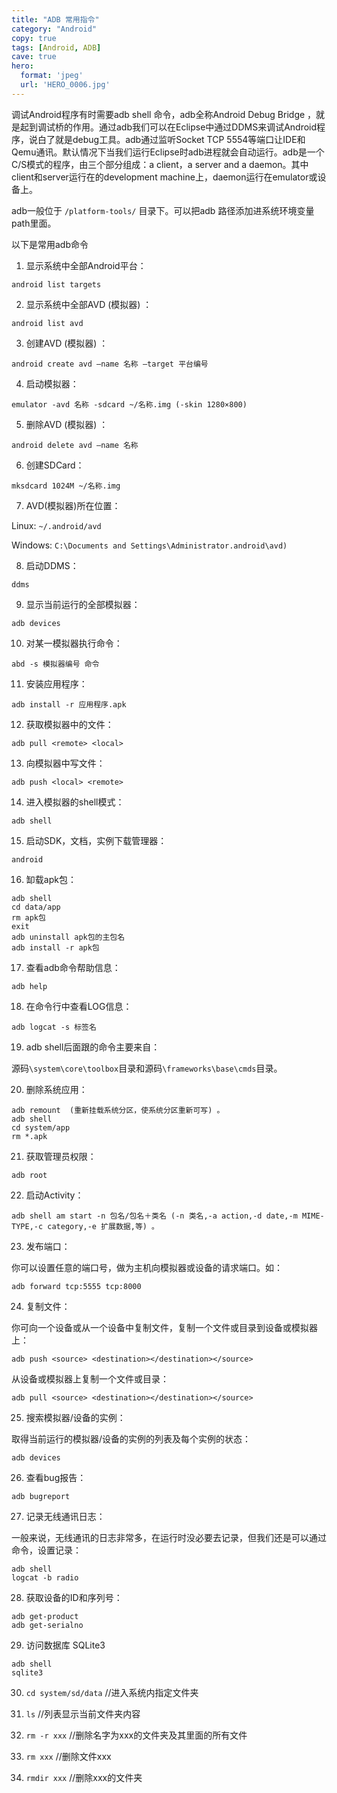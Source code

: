 ```yaml
---
title: "ADB 常用指令"
category: "Android"
copy: true
tags: [Android, ADB]
cave: true
hero:
  format: 'jpeg'
  url: 'HERO_0006.jpg'
---
```

调试Android程序有时需要adb shell 命令，adb全称Android Debug Bridge ，就是起到调试桥的作用。通过adb我们可以在Eclipse中通过DDMS来调试Android程序，说白了就是debug工具。adb通过监听Socket TCP 5554等端口让IDE和Qemu通讯。默认情况下当我们运行Eclipse时adb进程就会自动运行。adb是一个C/S模式的程序，由三个部分组成：a client，a server and a daemon。其中client和server运行在的development machine上，daemon运行在emulator或设备上。

adb一般位于 `/platform-tools/` 目录下。可以把adb 路径添加进系统环境变量path里面。

以下是常用adb命令

1. 显示系统中全部Android平台：

```console
android list targets
```

2. 显示系统中全部AVD (模拟器) ：

```console
android list avd
```

3. 创建AVD (模拟器) ：

```console
android create avd –name 名称 –target 平台编号
```

4. 启动模拟器：

```console
emulator -avd 名称 -sdcard ~/名称.img (-skin 1280×800)
```

5. 删除AVD (模拟器) ：

```console
android delete avd –name 名称
```

6. 创建SDCard：

```console
mksdcard 1024M ~/名称.img
```

7. AVD(模拟器)所在位置：

Linux: `~/.android/avd`

Windows: `C:\Documents and Settings\Administrator.android\avd)`

8. 启动DDMS：

```console
ddms
```

9. 显示当前运行的全部模拟器：

```console
adb devices
```

10. 对某一模拟器执行命令：

```console
abd -s 模拟器编号 命令
```

11. 安装应用程序：

```console
adb install -r 应用程序.apk
```

12. 获取模拟器中的文件：

```console
adb pull <remote> <local>
```

13. 向模拟器中写文件：

```console
adb push <local> <remote>
```

14. 进入模拟器的shell模式：

```console
adb shell
```

15. 启动SDK，文档，实例下载管理器：

```console
android
```

16. 缷载apk包：

```console
adb shell
cd data/app
rm apk包
exit
adb uninstall apk包的主包名
adb install -r apk包
```

17. 查看adb命令帮助信息：

```console
adb help
```

18. 在命令行中查看LOG信息：

```console
adb logcat -s 标签名
```

19. adb shell后面跟的命令主要来自：

源码`\system\core\toolbox`目录和源码`\frameworks\base\cmds`目录。

20. 删除系统应用：

```console
adb remount  (重新挂载系统分区，使系统分区重新可写) 。
adb shell
cd system/app
rm *.apk
```

21. 获取管理员权限：

```console
adb root
```

22. 启动Activity：

```console
adb shell am start -n 包名/包名＋类名 (-n 类名,-a action,-d date,-m MIME-TYPE,-c category,-e 扩展数据,等) 。
```

23. 发布端口：

你可以设置任意的端口号，做为主机向模拟器或设备的请求端口。如：

```console
adb forward tcp:5555 tcp:8000
```

24. 复制文件：

你可向一个设备或从一个设备中复制文件，复制一个文件或目录到设备或模拟器上：

```console
adb push <source> <destination></destination></source>
```

从设备或模拟器上复制一个文件或目录：

```console
adb pull <source> <destination></destination></source>
```

25. 搜索模拟器/设备的实例：

取得当前运行的模拟器/设备的实例的列表及每个实例的状态：

```console
adb devices
```

26. 查看bug报告：

```console
adb bugreport
```

27. 记录无线通讯日志：

一般来说，无线通讯的日志非常多，在运行时没必要去记录，但我们还是可以通过命令，设置记录：

```console
adb shell
logcat -b radio
```

28. 获取设备的ID和序列号：

```console
adb get-product
adb get-serialno
```

29. 访问数据库 SQLite3

```console
adb shell
sqlite3
```

30. `cd system/sd/data` //进入系统内指定文件夹

31. `ls` //列表显示当前文件夹内容

32. `rm -r xxx` //删除名字为xxx的文件夹及其里面的所有文件

33. `rm xxx` //删除文件xxx

34. `rmdir xxx` //删除xxx的文件夹

